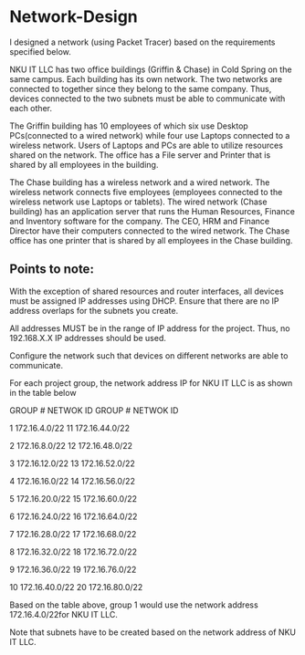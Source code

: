 # Network-Design
I designed a network (using Packet Tracer) based on the requirements specified below.

NKU IT LLC has two office buildings (Griffin & Chase) in Cold Spring on the same campus. Each building has its own network. The two networks are connected to together since they belong to the same company. Thus, devices connected to the two subnets must be able to communicate with each other. 

The Griffin building has 10 employees of which six use Desktop PCs(connected to a  wired network) while four use Laptops connected to a wireless network. Users of Laptops and PCs are able to utilize resources shared on the network. The office has a File server and Printer that is shared by all employees in the building.

The Chase building has a wireless network and a wired network. The wireless network connects   five employees (employees connected to the wireless network use Laptops or tablets). The wired network (Chase building) has an application server that runs the Human Resources, Finance and Inventory software for the company. The CEO, HRM and Finance Director   have their computers connected to the wired network. The Chase office has one printer that is shared by all employees in the Chase building.

## Points to note:
  
With the exception of shared resources and router interfaces, all devices must be assigned IP addresses using DHCP. Ensure that there are no IP address overlaps for the subnets you create.

All addresses MUST be in the range of IP address for the project. Thus, no 192.168.X.X IP addresses should be used. 

Configure the network such that devices on different networks are able to communicate.

For each project group, the network address IP for NKU IT LLC is as shown in the table below

GROUP #	NETWOK ID	GROUP #	NETWOK ID

1    	172.16.4.0/22	  11	172.16.44.0/22

2	    172.16.8.0/22	  12	172.16.48.0/22

3	    172.16.12.0/22	13	172.16.52.0/22

4    	172.16.16.0/22	14	172.16.56.0/22

5	    172.16.20.0/22	15	172.16.60.0/22

6	    172.16.24.0/22	16	172.16.64.0/22

7	    172.16.28.0/22	17	172.16.68.0/22

8	    172.16.32.0/22	18	172.16.72.0/22

9	    172.16.36.0/22	19	172.16.76.0/22

10	  172.16.40.0/22	20	172.16.80.0/22

Based on the table above, group 1 would use the network address 172.16.4.0/22for NKU IT LLC.

Note that subnets have to be created based on the network address of NKU IT LLC.
